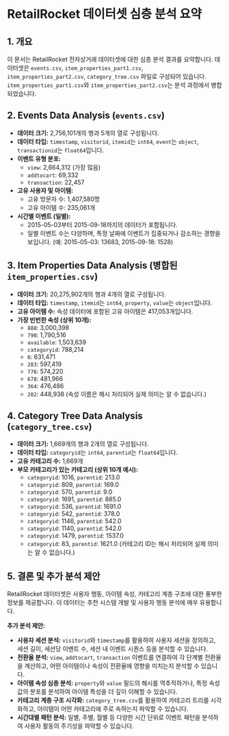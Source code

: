 # RetailRocket 데이터셋 심층 분석 요약

## 1. 개요

이 문서는 RetailRocket 전자상거래 데이터셋에 대한 심층 분석 결과를 요약합니다. 데이터셋은 `events.csv`, `item_properties_part1.csv`, `item_properties_part2.csv`, `category_tree.csv` 파일로 구성되어 있습니다. `item_properties_part1.csv`와 `item_properties_part2.csv`는 분석 과정에서 병합되었습니다.

## 2. Events Data Analysis (`events.csv`)

- **데이터 크기:** 2,756,101개의 행과 5개의 열로 구성됩니다.
- **데이터 타입:** `timestamp`, `visitorid`, `itemid`는 `int64`, `event`는 `object`, `transactionid`는 `float64`입니다.
- **이벤트 유형 분포:**
    - `view`: 2,664,312 (가장 많음)
    - `addtocart`: 69,332
    - `transaction`: 22,457
- **고유 사용자 및 아이템:**
    - 고유 방문자 수: 1,407,580명
    - 고유 아이템 수: 235,061개
- **시간별 이벤트 (일별):**
    - 2015-05-03부터 2015-09-18까지의 데이터가 포함됩니다.
    - 일별 이벤트 수는 다양하며, 특정 날짜에 이벤트가 집중되거나 감소하는 경향을 보입니다. (예: 2015-05-03: 13683, 2015-09-18: 1528)

## 3. Item Properties Data Analysis (병합된 `item_properties.csv`)

- **데이터 크기:** 20,275,902개의 행과 4개의 열로 구성됩니다.
- **데이터 타입:** `timestamp`, `itemid`는 `int64`, `property`, `value`는 `object`입니다.
- **고유 아이템 수:** 속성 데이터에 포함된 고유 아이템은 417,053개입니다.
- **가장 빈번한 속성 (상위 10개):**
    - `888`: 3,000,398
    - `790`: 1,790,516
    - `available`: 1,503,639
    - `categoryid`: 788,214
    - `6`: 631,471
    - `283`: 597,419
    - `776`: 574,220
    - `678`: 481,966
    - `364`: 476,486
    - `202`: 448,938
    (속성 이름은 해시 처리되어 실제 의미는 알 수 없습니다.)

## 4. Category Tree Data Analysis (`category_tree.csv`)

- **데이터 크기:** 1,669개의 행과 2개의 열로 구성됩니다.
- **데이터 타입:** `categoryid`는 `int64`, `parentid`는 `float64`입니다.
- **고유 카테고리 수:** 1,669개
- **부모 카테고리가 있는 카테고리 (상위 10개 예시):**
    - `categoryid`: 1016, `parentid`: 213.0
    - `categoryid`: 809, `parentid`: 169.0
    - `categoryid`: 570, `parentid`: 9.0
    - `categoryid`: 1691, `parentid`: 885.0
    - `categoryid`: 536, `parentid`: 1691.0
    - `categoryid`: 542, `parentid`: 378.0
    - `categoryid`: 1146, `parentid`: 542.0
    - `categoryid`: 1140, `parentid`: 542.0
    - `categoryid`: 1479, `parentid`: 1537.0
    - `categoryid`: 83, `parentid`: 1621.0
    (카테고리 ID는 해시 처리되어 실제 의미는 알 수 없습니다.)

## 5. 결론 및 추가 분석 제안

RetailRocket 데이터셋은 사용자 행동, 아이템 속성, 카테고리 계층 구조에 대한 풍부한 정보를 제공합니다. 이 데이터는 추천 시스템 개발 및 사용자 행동 분석에 매우 유용합니다.

**추가 분석 제안:**
- **사용자 세션 분석:** `visitorid`와 `timestamp`를 활용하여 사용자 세션을 정의하고, 세션 길이, 세션당 이벤트 수, 세션 내 이벤트 시퀀스 등을 분석할 수 있습니다.
- **전환율 분석:** `view`, `addtocart`, `transaction` 이벤트를 연결하여 각 단계별 전환율을 계산하고, 어떤 아이템이나 속성이 전환율에 영향을 미치는지 분석할 수 있습니다.
- **아이템 속성 심층 분석:** `property`와 `value` 필드의 해시를 역추적하거나, 특정 속성 값의 분포를 분석하여 아이템 특성을 더 깊이 이해할 수 있습니다.
- **카테고리 계층 구조 시각화:** `category_tree.csv`를 활용하여 카테고리 트리를 시각화하고, 아이템이 어떤 카테고리에 주로 속하는지 파악할 수 있습니다.
- **시간대별 패턴 분석:** 일별, 주별, 월별 등 다양한 시간 단위로 이벤트 패턴을 분석하여 사용자 활동의 주기성을 파악할 수 있습니다.
